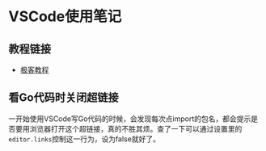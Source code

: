 # VSCode使用笔记

## 教程链接

- [极客教程](https://geek-docs.com/vscode/vscode-tutorials/what-is-vscode.html)

## 看Go代码时关闭超链接

一开始使用VSCode写Go代码的时候，会发现每次点import的包名，都会提示是否要用浏览器打开这个超链接，真的不胜其烦。查了一下可以通过设置里的`editor.links`控制这一行为，设为false就好了。

